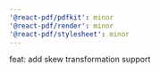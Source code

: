 ```yaml
---
'@react-pdf/pdfkit': minor
'@react-pdf/render': minor
'@react-pdf/stylesheet': minor
---
```


feat: add skew transformation support
